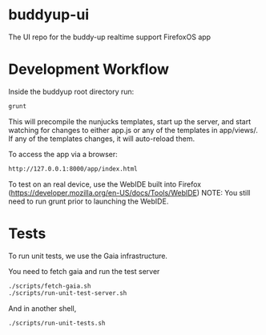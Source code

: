 buddyup-ui
==========

The UI repo for the buddy-up realtime support FirefoxOS app

# Development Workflow

Inside the buddyup root directory run:

```bash
grunt
```

This will precompile the nunjucks templates, start up the server, and start watching
for changes to either app.js or any of the templates in app/views/. If any of the templates
changes, it will auto-reload them.

To access the app via a browser:

```bash
http://127.0.0.1:8000/app/index.html
```

To test on an real device, use the WebIDE built into Firefox (https://developer.mozilla.org/en-US/docs/Tools/WebIDE)
NOTE: You still need to run grunt prior to launching the WebIDE.

# Tests
To run unit tests, we use the Gaia infrastructure.

You need to fetch gaia and run the test server
```bash
./scripts/fetch-gaia.sh
./scripts/run-unit-test-server.sh
```

And in another shell,
```bash
./scripts/run-unit-tests.sh
```
